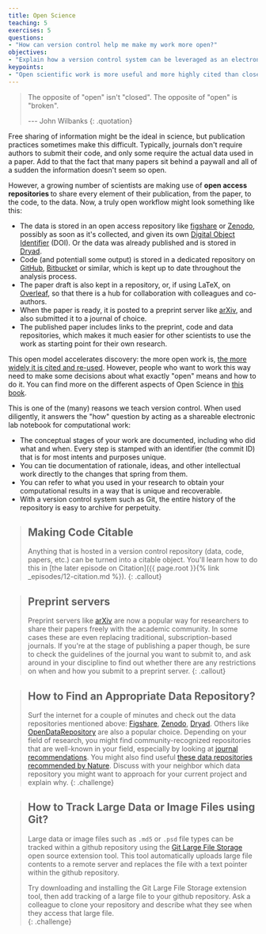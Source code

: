 ```yaml
---
title: Open Science
teaching: 5
exercises: 5
questions:
- "How can version control help me make my work more open?"
objectives:
- "Explain how a version control system can be leveraged as an electronic lab notebook for computational work."
keypoints:
- "Open scientific work is more useful and more highly cited than closed."
---
```


> The opposite of "open" isn't "closed".
> The opposite of "open" is "broken".
>
> --- John Wilbanks
{: .quotation}

Free sharing of information might be the ideal in science,
but publication practices sometimes make this difficult. Typically, journals don't 
require authors to submit their code, and only some require the actual data used in 
a paper. Add to that the fact that many papers sit behind a paywall and all of a sudden
the information doesn't seem so open.

However, a growing number of scientists are making use of <b> open access repositories </b>
to share every element of their publication, from the paper, to the code, to the data. Now,
a truly open workflow might look something like this:

*   The data is stored in an open access repository
    like [figshare](https://figshare.com/) or
    [Zenodo](https://zenodo.org), possibly as soon as it's collected,
    and given its own
    [Digital Object Identifier](https://en.wikipedia.org/wiki/Digital_object_identifier) (DOI).
    Or the data was already published and is stored in
    [Dryad](https://datadryad.org/).
*   Code (and potentiall some output) is stored in a dedicated repository on [GitHub](https://github.com), 
    [Bitbucket](https://bitbucket.org) or similar, which is kept up to date throughout the analysis process.
*   The paper draft is also kept in a repository, or, if using LaTeX, on [Overleaf](https://www.overleaf.com/), 
    so that there is a hub for collaboration with colleagues and co-authors.
*   When the paper is ready, it is posted to a preprint server like [arXiv](https://arxiv.org/), 
    and also submitted it to a journal of choice.
*   The published paper includes links to the preprint, code and data repositories,
    which  makes it much easier for other scientists
    to use the work as starting point for their own research.


This open model accelerates discovery:
the more open work is,
[the more widely it is cited and re-used](https://doi.org/10.1371/journal.pone.0000308).
However,
people who want to work this way need to make some decisions
about what exactly "open" means and how to do it. You can find more on the different aspects of Open Science in [this book](https://link.springer.com/book/10.1007/978-3-319-00026-8).

This is one of the (many) reasons we teach version control.
When used diligently,
it answers the "how" question
by acting as a shareable electronic lab notebook for computational work:

*   The conceptual stages of your work are documented, including who did
    what and when. Every step is stamped with an identifier (the commit ID)
    that is for most intents and purposes unique.
*   You can tie documentation of rationale, ideas, and other
    intellectual work directly to the changes that spring from them.
*   You can refer to what you used in your research to obtain your
    computational results in a way that is unique and recoverable.
*   With a version control system such as Git, 
    the entire history of the repository is easy to archive for perpetuity.

> ## Making Code Citable
>
> Anything that is hosted in a version control repository (data, code, papers, 
> etc.) can be turned into a citable object. You'll learn how to do this in
> [the later episode on Citation]({{ page.root }}{% link _episodes/12-citation.md %}).
{: .callout}

> ## Preprint servers
>
> Preprint servers like [arXiv](https://arxiv.org/) are now a popular way for researchers
> to share their papers freely with the academic community. In some cases these are even
> replacing traditional, subscription-based journals. If you're at the stage of publishing a
> paper though, be sure to check the guidelines of the journal you want to submit to, and 
> ask around in your discipline to find out whether there are any restrictions on when and
> how you submit to a preprint server.
{: .callout}

> ## How to Find an Appropriate Data Repository?
>
> Surf the internet for a couple of minutes and check out the data repositories
> mentioned above: [Figshare](https://figshare.com/), [Zenodo](https://zenodo.org),
> [Dryad](https://datadryad.org/). Others like [OpenDataRepository](https://www.opendatarepository.org)
> are also a popular choice. Depending on your field of research, you might
> find community-recognized repositories that are well-known in your field, especially
> by looking at [journal](https://journals.plos.org/plosone/s/recommended-repositories)
>  [recommendations](https://authorservices.taylorandfrancis.com/data-sharing/share-your-data/repositories/).
> You might also find useful [these data repositories recommended by Nature](
> https://www.nature.com/sdata/data-policies/repositories).
> Discuss with your neighbor which data repository you might want to
> approach for your current project and explain why.
{: .challenge}

> ## How to Track Large Data or Image Files using Git?
>
> Large data or image files such as `.md5` or `.psd` file types can be tracked within 
> a github repository using the [Git Large File Storage](https://git-lfs.github.com)
> open source extension tool.  This tool automatically uploads large file contents to 
> a remote server and replaces the file with a text pointer within the github repository.
> 
> Try downloading and installing the Git Large File Storage extension tool, then add 
> tracking of a large file to your github repository.  Ask a colleague to clone your
> repository and describe what they see when they access that large file.   
{: .challenge}
